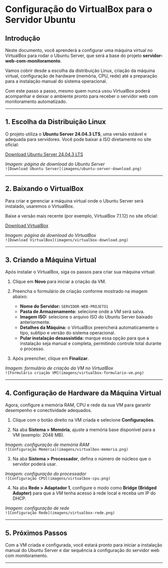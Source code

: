 # Configuração do VirtualBox para o Servidor Ubuntu

## Introdução

Neste documento, você aprenderá a configurar uma máquina virtual no VirtualBox para rodar o Ubuntu Server, que será a base do projeto **servidor-web-com-monitoramento**. 

Vamos cobrir desde a escolha da distribuição Linux, criação da máquina virtual, configuração de hardware (memória, CPU, rede) até a preparação para a instalação manual do sistema operacional.

Com este passo a passo, mesmo quem nunca usou VirtualBox poderá acompanhar e deixar o ambiente pronto para receber o servidor web com monitoramento automatizado.

---

## 1. Escolha da Distribuição Linux

O projeto utiliza o **Ubuntu Server 24.04.3 LTS**, uma versão estável e adequada para servidores. Você pode baixar a ISO diretamente no site oficial:

[Download Ubuntu Server 24.04.3 LTS](https://ubuntu.com/download/server)

*Imagem: página de download do Ubuntu Server*  
`![Download Ubuntu Server](imagens/ubuntu-server-download.png)`

---

## 2. Baixando o VirtualBox

Para criar e gerenciar a máquina virtual onde o Ubuntu Server será instalado, usaremos o VirtualBox.

Baixe a versão mais recente (por exemplo, VirtualBox 7.1.12) no site oficial:  

[Download VirtualBox](https://www.virtualbox.org/wiki/Downloads)

*Imagem: página de download do VirtualBox*  
`![Download VirtualBox](imagens/virtualbox-download.png)`

---

## 3. Criando a Máquina Virtual

Após instalar o VirtualBox, siga os passos para criar sua máquina virtual:

1. Clique em **Novo** para iniciar a criação da VM.

2. Preencha o formulário de criação conforme mostrado na imagem abaixo:

   - **Nome do Servidor:** `SERVIDOR-WEB-PROJETO1`  
   - **Pasta de Armazenamento:** selecione onde a VM será salva.  
   - **Imagem ISO:** selecione o arquivo ISO do Ubuntu Server baixado anteriormente.  
   - **Detalhes da Máquina:** o VirtualBox preencherá automaticamente o tipo, subtipo e versão do sistema operacional.  
   - **Pular instalação desassistida:** marque essa opção para que a instalação seja manual e completa, permitindo controle total durante o processo.

3. Após preencher, clique em **Finalizar**.

*Imagem: formulário de criação da VM no VirtualBox*  
`![Formulário criação VM](imagens/virtualbox-formulario-vm.png)`

---

## 4. Configuração de Hardware da Máquina Virtual

Agora, configure a memória RAM, CPU e rede da sua VM para garantir desempenho e conectividade adequados.

1. Clique com o botão direito na VM criada e selecione **Configurações**.

2. Na aba **Sistema > Memória**, ajuste a memória base disponível para a VM (exemplo: 2048 MB).

*Imagem: configuração de memória RAM*  
`![Configuração Memória](imagens/virtualbox-memoria.png)`

3. Na aba **Sistema > Processador**, defina o número de núcleos que o servidor poderá usar.

*Imagem: configuração do processador*  
`![Configuração CPU](imagens/virtualbox-cpu.png)`

4. Na aba **Rede > Adaptador 1**, configure o modo como **Bridge (Bridged Adapter)** para que a VM tenha acesso à rede local e receba um IP do DHCP.

*Imagem: configuração de rede*  
`![Configuração Rede](imagens/virtualbox-rede.png)`

---

## 5. Próximos Passos

Com a VM criada e configurada, você estará pronto para iniciar a instalação manual do Ubuntu Server e dar sequência à configuração do servidor web com monitoramento.

---

